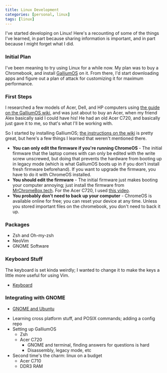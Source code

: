 ```yaml
---
title: Linux Development
categories: [personal, linux]
tags: [linux]
---
```

I've started developing on Linux! Here's a recounting of some of the things I've learned,
in part because sharing information is important, and in part because I might forget
what I did.

### Initial Plan
I've been meaning to try using Linux for a while now. My plan was to buy a Chromebook,
and install [GalliumOS][gallium-os] on it. From there, I'd start downloading apps
and figure out a plan of attack for customizing it for maximum performance.

[gallium-os]: https://galliumos.org/

### First Steps
I researched a few models of Acer, Dell, and HP computers using [the guide on the
GalliumOS wiki][hardware-guide], and was just about to buy an Acer,
when my friend Alex basically said I could have his! He had an old Acer C720, and
basically just gave it to me, so that's what I'll be working with.

[hardware-guide]: https://wiki.galliumos.org/Hardware_Compatibility

So I started by installing GalliumOS; [the instructions on the wiki][install-guide]
is pretty great, but here's a few things I learned that weren't mentioned there.

[install-guide]: https://wiki.galliumos.org/Installing

*  **You can only edit the firmware if you're running ChromeOS** - The initial firmware
   that the laptop comes with can only be edited with the write screw unscrewed,
   but doing that prevents the hardware from booting up in legacy mode (which is
   what GalliumOS boots up in if you don't install fresh firmware beforehand). If
   you want to upgrade the firmware, you have to do it with ChromeOS installed.
*  **You should edit the firmware** - The initial firmware just makes booting your
   computer annoying; just install the firmware from [MrChromeBox.tech][mr-chromebox-tech].
   For the Acer C720, I used [this video][acer-c720-disassembly].
*  **You probably don't need to back up your computer** - ChromeOS is available
   online for free; you can reset your device at any time. Unless you stored important
   files on the chromebook, you don't need to back it up.

[mr-chromebox-tech]: https://mrchromebox.tech/#fwscript
[acer-c720-disassembly]: https://www.youtube.com/watch?v=BG4ZWbimONQ

### Packages

*  Zsh and Oh-my-zsh
*  NeoVim
*  GNOME Software

### Keyboard Stuff
The keyboard is set kinda weirdly; I wanted to change it to make the keys a little
more useful for using Vim.

*  [Keyboard][keyboard-rebinding]

[keyboard-rebinding]: http://www.fascinatingcaptain.com/projects/remap-keyboard-keys-for-ubuntu/

### Integrating with GNOME

*  [GNOME and Ubuntu][integrating-gnome]

[integrating-gnome]: http://www.webupd8.org/2016/03/use-gnome-318-google-drive-integration.html

*  Learning cross platform stuff, and POSIX commands; adding a config repo
*  Setting up GalliumOS
   *  Zsh
   *  Acer C720
      *  GNOME and terminal, finding answers for questions is hard
      *  Disassembly, legacy mode, etc
*  Second time's the charm: linux on a budget
   *  Acer C710
   *  DDR3 RAM

